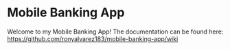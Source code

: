 # Mobile Banking App
Welcome to my Mobile Banking App! The documentation can be found here: https://github.com/ronyalvarez183/mobile-banking-app/wiki
